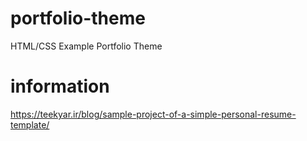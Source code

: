 # portfolio-theme
HTML/CSS Example Portfolio Theme
# information
https://teekyar.ir/blog/sample-project-of-a-simple-personal-resume-template/
